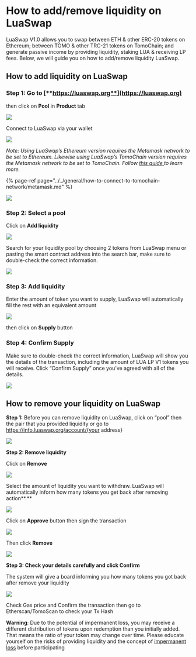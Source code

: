 # How to add/remove liquidity on LuaSwap

LuaSwap V1.0 allows you to swap between ETH & other ERC-20 tokens on Ethereum; between TOMO & other TRC-21 tokens on TomoChain; and generate passive income by providing liquidity, staking LUA & receiving LP fees. Below, we will guide you on how to add/remove liquidity LuaSwap.

## How to add liquidity on LuaSwap

### **Step 1: Go to** [**https://luaswap.org**](https://luaswap.org)

then click on **Pool** in **Product** tab

![](../../.gitbook/assets/screenshot_6.png)

Connect to LuaSwap via your wallet 

![](../../.gitbook/assets/screenshot_1%20%283%29.png)

_Note:_  _Using LuaSwap’s Ethereum version requires the Metamask network to be set to Ethereum. Likewise using LuaSwap’s TomoChain version requires the Metamask network to be set to TomoChain. Follow_ [_this guide_ ](https://docs.tomochain.com/general/how-to-connect-to-tomochain-network/metamask)_to learn more._

{% page-ref page="../../general/how-to-connect-to-tomochain-network/metamask.md" %}

![](../../.gitbook/assets/screenshot_2%20%286%29.png)

### **Step 2: Select a pool**

Click on **Add liquidity**

![](../../.gitbook/assets/screenshot_3%20%284%29.png)

Search for your liquidity pool by choosing 2 tokens from LuaSwap menu or pasting the smart contract address into the search bar, make sure to double-check the correct information. 

![](../../.gitbook/assets/screenshot_5.png)

### Step 3: Add liquidity

Enter the amount of token you want to supply, LuaSwap will automatically fill the rest with an equivalent amount

![](../../.gitbook/assets/screenshot_2%20%287%29.png)

then click on **Supply** button

### **Step 4: Confirm Supply**

Make sure to double-check the correct information, LuaSwap will show you the details of the transaction, including the amount of LUA LP V1 tokens you will receive. Click “Confirm Supply” once you’ve agreed with all of the details.

![](../../.gitbook/assets/screenshot_1%20%282%29.png)

## **How to remove your liquidity on LuaSwap**

**Step 1:** Before you can remove liquidity on LuaSwap, click on “pool” then the pair that you provided liquidity or go to https://info.luaswap.org/account/{your address}

![](../../.gitbook/assets/screenshot_2%20%285%29.png)

**Step 2: Remove liquidity**

Click on **Remove**  


![](../../.gitbook/assets/screenshot_4%20%281%29.png)

Select the amount of liquidity you want to withdraw. LuaSwap will automatically inform how many tokens you get back after removing action**.**  


![](../../.gitbook/assets/screenshot_5%20%282%29.png)

Click on **Approve** button then sign the transaction

![](../../.gitbook/assets/screenshot_6%20%281%29.png)

Then click **Remove**

![](../../.gitbook/assets/screenshot_7%20%281%29.png)

**Step 3: Check your details carefully and click Confirm**

The system will give a board informing you how many tokens you got back after remove your liquidity

![](../../.gitbook/assets/screenshot_8%20%281%29.png)

Check Gas price and Confirm the transaction then go to Etherscan/TomoScan to check your Tx Hash

**Warning**: Due to the potential of impermanent loss, you may receive a different distribution of tokens upon redemption than you initially added. That means the ratio of your token may change over time. Please educate yourself on the risks of providing liquidity and the concept of [impermanent loss](https://uniswap.org/docs/v2/advanced-topics/understanding-returns/) before participating

